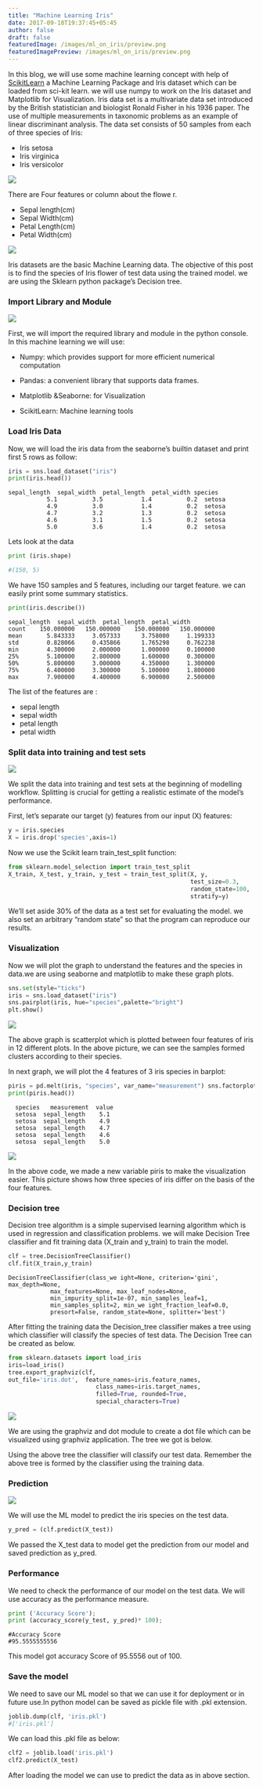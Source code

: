 ```yaml
---
title: "Machine Learning Iris"
date: 2017-09-18T19:37:45+05:45
author: false
draft: false
featuredImage: /images/ml_on_iris/preview.png
featuredImagePreview: /images/ml_on_iris/preview.png
---
```


In this blog, we will use some machine learning concept with help of [ScikitLearn](https://scikit-learn.org/stable/) a Machine Learning Package and Iris dataset which can be loaded from sci-kit learn. we will use numpy to work on the Iris dataset and Matplotlib for Visualization. Iris data set is a multivariate data set introduced by the British statistician and biologist Ronald Fisher in his 1936 paper. The use of multiple measurements in taxonomic problems as an example of linear discriminant analysis. The data set consists of 50 samples from each of three species of Iris:

* Iris setosa
* Iris virginica
* Iris versicolor

![](/images/ml_on_iris/iris1.jpg)

There are Four features or column about the flowe r.

* Sepal length(cm)
* Sepal Width(cm)
* Petal Length(cm)
* Petal Width(cm)

![](/images/ml_on_iris/iris2.jpg)

Iris datasets are the basic Machine Learning data. The objective of this post is to find the species of Iris flower of test data using the trained model. we are using the Sklearn python package’s Decision tree.

### Import Library and Module

![](/images/ml_on_iris/iris3.png)

First, we will import the required library and module in the python console. In this machine learning we will use:

* Numpy: which provides support for more efficient numerical computation

* Pandas: a convenient library that supports data frames.

* Matplotlib &Seaborne: for Visualization

* ScikitLearn: Machine learning tools

### Load Iris Data

Now, we will load the iris data from the seaborne’s builtin dataset and print first 5 rows as follow:

```python
iris = sns.load_dataset("iris")
print(iris.head())
```

```
sepal_length  sepal_width  petal_length  petal_width species
           5.1          3.5           1.4          0.2  setosa
           4.9          3.0           1.4          0.2  setosa
           4.7          3.2           1.3          0.2  setosa
           4.6          3.1           1.5          0.2  setosa
           5.0          3.6           1.4          0.2  setosa
```

Lets look at the data

```python
print (iris.shape)

#(150, 5)
```

We have 150 samples and 5 features, including our target feature. we can easily print some summary statistics.

```python
print(iris.describe())
```

```
sepal_length  sepal_width  petal_length  petal_width
count    150.000000   150.000000    150.000000   150.000000
mean       5.843333     3.057333      3.758000     1.199333
std        0.828066     0.435866      1.765298     0.762238
min        4.300000     2.000000      1.000000     0.100000
25%        5.100000     2.800000      1.600000     0.300000
50%        5.800000     3.000000      4.350000     1.300000
75%        6.400000     3.300000      5.100000     1.800000
max        7.900000     4.400000      6.900000     2.500000
```

The list of the features are :

* sepal length
* sepal width
* petal length
* petal width

### Split data into training and test sets

![](/images/ml_on_iris/iris4.png)

We split the data into training and test sets at the beginning of modelling workflow. Splitting is crucial for getting a realistic estimate of the model’s performance.

First, let’s separate our target (y) features from our input (X) features:

```python
y = iris.species
X = iris.drop('species',axis=1)
```
Now we use the Scikit learn train_test_split function:

```python
from sklearn.model_selection import train_test_split
X_train, X_test, y_train, y_test = train_test_split(X, y, 
                                                    test_size=0.3, 
                                                    random_state=100, 
                                                    stratify=y)
```

We’ll set aside 30% of the data as a test set for evaluating the model. we also set an arbitrary “random state” so that the program can reproduce our results.

### Visualization

Now we will plot the graph to understand the features and the species in data.we are using seaborne and matplotlib to make these graph plots.

```python
sns.set(style="ticks")
iris = sns.load_dataset("iris")
sns.pairplot(iris, hue="species",palette="bright")
plt.show()
```

![](/images/ml_on_iris/iris5.png)


The above graph is scatterplot which is plotted between four features of iris in 12 different plots. In the above picture, we can see the samples formed clusters according to their species.

In next graph, we will plot the 4 features of 3 iris species in barplot:

```python
piris = pd.melt(iris, "species", var_name="measurement") sns.factorplot(x="measurement", y="value", hue="species", data=piris, size=7, kind="bar",palette="bright") plt.show() 
print(piris.head())
```

```
  species   measurement  value
  setosa  sepal_length    5.1
  setosa  sepal_length    4.9
  setosa  sepal_length    4.7
  setosa  sepal_length    4.6
  setosa  sepal_length    5.0
```
![](/images/ml_on_iris/iris6.png)

In the above code, we made a new variable piris to make the visualization easier. This picture shows how three species of iris differ on the basis of the four features.

### Decision tree

Decision tree algorithm is a simple supervised learning algorithm which is used in regression and classification problems. we will make Decision Tree classifier and fit training data (X_train and y_train) to train the model.

```python
clf = tree.DecisionTreeClassifier()
clf.fit(X_train,y_train)
```

```
DecisionTreeClassifier(class_we ight=None, criterion='gini', max_depth=None,
            max_features=None, max_leaf_nodes=None,
            min_impurity_split=1e-07, min_samples_leaf=1,
            min_samples_split=2, min_we ight_fraction_leaf=0.0,
            presort=False, random_state=None, splitter='best')
```

After fitting the training data the Decision_tree classifier makes a tree using which classifier will classify the species of test data. The Decision Tree can be created as below.

```python
from sklearn.datasets import load_iris
iris=load_iris()
tree.export_graphviz(clf,
out_file='iris.dot',  feature_names=iris.feature_names,  
                         class_names=iris.target_names,  
                         filled=True, rounded=True,  
                         special_characters=True)
```

![](/images/ml_on_iris/iris7.png)

We are using the graphviz and dot module to create a dot file which can be visualized using graphviz application. The tree we got is below.

Using the above tree the classifier will classify our test data. Remember the above tree is formed by the classifier using the training data.

### Prediction

![](/images/ml_on_iris/iris8.jpg)

We will use the ML model to predict the iris species on the test data.

```python
y_pred = (clf.predict(X_test))
```
We passed the X_test data to model get the prediction from our model and saved prediction as y_pred.


### Performance

We need to check the performance of our model on the test data. We will use accuracy as the performance measure.

```python
print ('Accuracy Score');
print (accuracy_score(y_test, y_pred)* 100);
```

```
#Accuracy Score
#95.5555555556
```

This model got accuracy Score of 95.5556 out of 100.

### Save the model

We need to save our ML model so that we can use it for deployment or in future use.In python model can be saved as pickle file with .pkl extension.

```python
joblib.dump(clf, 'iris.pkl')
#['iris.pkl']
```

We can load this .pkl file as below:

```python
clf2 = joblib.load('iris.pkl')
clf2.predict(X_test)
```

After loading the model we can use to predict the data as in above section.